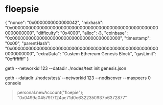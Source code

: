 # floepsie

{
  "nonce": "0x0000000000000042",
    "mixhash": "0x0000000000000000000000000000000000000000000000000000000000000000",
    "difficulty": "0x4000",
    "alloc": {},
    "coinbase": "0x0000000000000000000000000000000000000000",
    "timestamp": "0x00",
    "parentHash": "0x0000000000000000000000000000000000000000000000000000000000000000",
    "extraData": "Custem Ethereum Genesis Block",
    "gasLimit": "0xffffffff"
}

geth --networkid 123 --datadir ./nodes/test init genesis.json

geth --datadir ./nodes/test/ --networkid 123 --nodiscover --maxpeers 0 console

>personal.newAccount("floepie");
"0x0499a04579f7f24ae71d0c6322350937b6372877"

